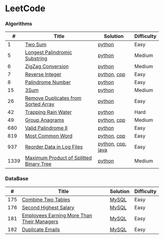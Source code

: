 # LeetCode

### Algorithms
| #   | Title | Solution | Difficulty |
| --- | ----- | ------------------------ | ---------- |
| 1 | [Two Sum](https://leetcode.com/problems/two-sum/) | [python](./algorithms/python/1/main.py) | Easy |
| 5 | [Longest Palindromic Substring](https://leetcode.com/problems/longest-palindromic-substring/) | [python](./algorithms/python/5/main.py) | Medium |
| 6 | [ZigZag Conversion](https://leetcode.com/problems/zigzag-conversion/) | [python](./algorithms/python/6/main.py) | Medium |
| 7 | [Reverse Integer](https://leetcode.com/problems/reverse-integer/) | [python](./algorithms/python/7/main.py), [cpp](./algorithms/cpp/7/main.cpp) | Easy |
| 8 | [Palindrome Number](https://leetcode.com/problems/palindrome-number/) | [python](./algorithms/python/9/main.py) | Easy |
| 15 | [3Sum](https://leetcode.com/problems/3sum/) | [python](./algorithms/python/15/main.py) | Medium |
| 26 | [Remove Duplicates from Sorted Array](https://leetcode.com/problems/remove-duplicates-from-sorted-array/) | [python](./algorithms/python/26/main.py) | Easy |
| 42 | [Trapping Rain Water](https://leetcode.com/problems/trapping-rain-water/) | [python](./algorithms/python/42/main.py) | Hard |
| 49 | [Group Anagrams](https://leetcode.com/problems/group-anagrams/) | [python](./algorithms/python/49/main.py), [cpp](./algorithms/cpp/49/main.cpp) | Medium |
| 680 | [Valid Palindrome II](https://leetcode.com/problems/valid-palindrome-ii/) | [python](./algorithms/python/680/main.py) | Easy |
| 819 | [Most Common Word](https://leetcode.com/problems/most-common-word/) | [python](./algorithms/python/819/main.py), [cpp](./algorithms/cpp/817/main.cpp) | Easy |
| 937 | [Reorder Data in Log Files](https://leetcode.com/problems/reorder-data-in-log-files/) | [python](./algorithms/python/937/main.py), [cpp](./algorithms/cpp/937/main.cpp), [java](./algorithms/java/937/main.java)| Easy |
| 1339 | [Maximum Product of Splitted Binary Tree](https://leetcode.com/problems/maximum-product-of-splitted-binary-tree/) | [python](./algorithms/python/937/main.py)| Medium |

### DataBase
| #   | Title | Solution | Difficulty |
| --- | ----- | ------------------------ | ---------- |
| 175 | [Combine Two Tables](https://leetcode.com/problems/combine-two-tables/) | [MySQL](./database/mysql/175/main.sql) | Easy |
| 176 | [Second Highest Salary](https://leetcode.com/problems/second-highest-salary/) | [MySQL](./database/mysql/176/main.sql) | Easy |
| 181 | [Employees Earning More Than Their Managers](https://leetcode.com/problems/employees-earning-more-than-their-managers/) | [MySQL](./database/mysql/181/main.sql) | Easy |
| 182 | [Duplicate Emails](https://leetcode.com/problems/duplicate-emails/) | [MySQL](./database/mysql/182/main.sql) | Easy |

